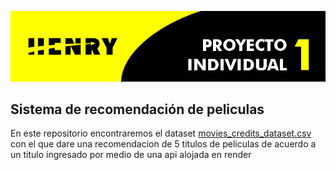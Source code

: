 ![head](https://github.com/Kapuzta/Proyecto_individual_I/blob/280f177649bb0050b6fde830ed5429593654a0a3/titulo.png)

## Sistema de recomendación de peliculas 
En este repositorio encontraremos el dataset [movies_credits_dataset.csv](https://github.com/Kapuzta/Proyecto_individual_I/blob/d6f058193841d2d50b6a575ed97ef24e00787af1/movies_credits_dataset.csv) con el que dare una recomendacion de 5 titulos de peliculas de acuerdo a un titulo ingresado por medio de una api alojada en render

##
